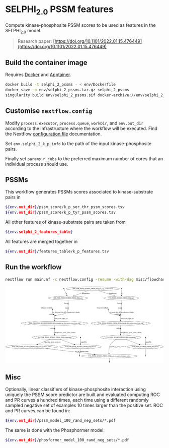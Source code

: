 # SELPHI$_2.0$ PSSM features

Compute kinase-phosphosite PSSM scores to be used as features in the SELPHI$_{2.0}$ model.

> Research paper: [https://doi.org/10.1101/2022.01.15.476449](https://doi.org/10.1101/2022.01.15.476449)

## Build the container image

Requires [Docker](https://www.docker.com) and [Apptainer](https://apptainer.org).

```bash
docker build -t selphi_2_pssms - < env/Dockerfile
docker save -o env/selphi_2_pssms.tar.gz selphi_2_pssms
singularity build env/selphi_2_pssms.sif docker-archive://env/selphi_2_pssms.tar.gz
```

## Customise `nextflow.config`

Modify `process.executor`, `process.queue`, `workDir`, and `env.out_dir` according to the infrastructure where the workflow will be executed. Find the Nextflow [configuration file](https://www.nextflow.io/docs/latest/config.html) documentation.

Set `env.selphi_2_k_p_info` to the path of the input kinase-phosphosite pairs.

Finally set `params.n_jobs` to the preferred maximum number of cores that an individual process should use.

## PSSMs

This workflow generates PSSMs scores associated to kinase-substrate pairs in

```bash
${env.out_dir}/pssm_score/k_p_ser_thr_pssm_scores.tsv
${env.out_dir}/pssm_score/k_p_tyr_pssm_scores.tsv
```

All other features of kinase-substrate pairs are taken from

```bash
${env.selphi_2_features_table}
```

All features are merged together in

```bash
${env.out_dir}/features_table/k_p_features.tsv
```

## Run the workflow

```bash
nextflow run main.nf -c nextflow.config -resume -with-dag misc/flowchart.svg
```

<img src="misc/flowchart.svg" alt="flowchart"/>

## Misc

Optionally, linear classifiers of kinase-phosphosite interaction using uniquely the PSSM score predictor are built and evaluated computing ROC and PR curves a hundred times, each time using a different randomly sampled negative set of examples 10 times larger than the positive set. ROC and PR curves can be found in:

```bash
${env.out_dir}/pssm_model_100_rand_neg_sets/*.pdf
```

The same is done with the Phosphormer model:

```bash
${env.out_dir}/phosformer_model_100_rand_neg_sets/*.pdf
```
